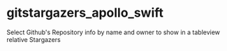 # gitstargazers_apollo_swift

Select Github's Repository info by name and owner to show in a tableview relative Stargazers
